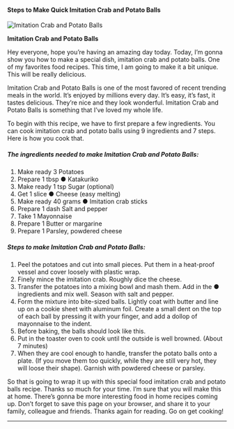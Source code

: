             

#### Steps to Make Quick Imitation Crab and Potato Balls

![Imitation Crab and Potato Balls](https://img-global.cpcdn.com/recipes/5060338312544256/751x532cq70/imitation-crab-and-potato-balls-recipe-main-photo.jpg)

**Imitation Crab and Potato Balls**

Hey everyone, hope you’re having an amazing day today. Today, I’m gonna show you how to make a special dish, imitation crab and potato balls. One of my favorites food recipes. This time, I am going to make it a bit unique. This will be really delicious.

Imitation Crab and Potato Balls is one of the most favored of recent trending meals in the world. It’s enjoyed by millions every day. It’s easy, it’s fast, it tastes delicious. They’re nice and they look wonderful. Imitation Crab and Potato Balls is something that I’ve loved my whole life.

To begin with this recipe, we have to first prepare a few ingredients. You can cook imitation crab and potato balls using 9 ingredients and 7 steps. Here is how you cook that.

##### The ingredients needed to make Imitation Crab and Potato Balls:

1.  Make ready 3 Potatoes
2.  Prepare 1 tbsp ● Katakuriko
3.  Make ready 1 tsp Sugar (optional)
4.  Get 1 slice ● Cheese (easy melting)
5.  Make ready 40 grams ● Imitation crab sticks
6.  Prepare 1 dash Salt and pepper
7.  Take 1 Mayonnaise
8.  Prepare 1 Butter or margarine
9.  Prepare 1 Parsley, powdered cheese

##### Steps to make Imitation Crab and Potato Balls:

1.  Peel the potatoes and cut into small pieces. Put them in a heat-proof vessel and cover loosely with plastic wrap.
2.  Finely mince the imitation crab. Roughly dice the cheese.
3.  Transfer the potatoes into a mixing bowl and mash them. Add in the ● ingredients and mix well. Season with salt and pepper.
4.  Form the mixture into bite-sized balls. Lightly coat with butter and line up on a cookie sheet with aluminum foil. Create a small dent on the top of each ball by pressing it with your finger, and add a dollop of mayonnaise to the indent.
5.  Before baking, the balls should look like this.
6.  Put in the toaster oven to cook until the outside is well browned. (About 7 minutes)
7.  When they are cool enough to handle, transfer the potato balls onto a plate. (If you move them too quickly, while they are still very hot, they will loose their shape). Garnish with powdered cheese or parsley.

So that is going to wrap it up with this special food imitation crab and potato balls recipe. Thanks so much for your time. I’m sure that you will make this at home. There’s gonna be more interesting food in home recipes coming up. Don’t forget to save this page on your browser, and share it to your family, colleague and friends. Thanks again for reading. Go on get cooking!

* * *
